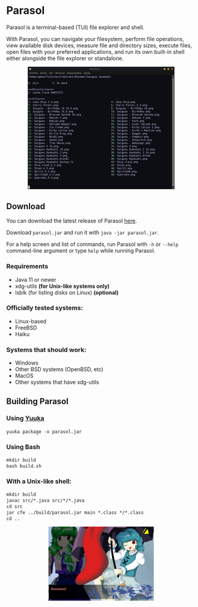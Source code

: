 # Parasol
Parasol is a terminal-based (TUI) file explorer and shell.

With Parasol, you can navigate your filesystem, perform file operations, view available disk devices, measure file and directory sizes, execute files, open files with your preferred applications, and run its own built-in shell either alongside the file explorer or standalone.

<p align="center">
<img src="images/parasol.png" width="390"/>
</p>


## Download

You can download the latest release of Parasol [here](https://github.com/spacebanana420/parasol/releases).

Download `parasol.jar` and run it with `java -jar parasol.jar`.

For a help screen and list of commands, run Parasol with `-h` or `--help` command-line argument or type `help` while running Parasol.

### Requirements
* Java 11 or newer
* xdg-utils **(for Unix-like systems only)**
* lsblk (for listing disks on Linux) **(optional)**

### Officially tested systems:
* Linux-based
* FreeBSD
* Haiku

### Systems that should work:
* Windows
* Other BSD systems (OpenBSD, etc)
* MacOS
* Other systems that have xdg-utils


## Building Parasol

### Using [Yuuka](https://github.com/spacebanana420/yuuka)
```
yuuka package -o parasol.jar
```

### Using Bash
```
mkdir build
bash build.sh
```

### With a Unix-like shell:
```
mkdir build
javac src/*.java src/*/*.java
cd src
jar cfe ../build/parasol.jar main *.class */*.class
cd ..
```

<p align="center">
<img src="images/boo.png" width="280"/>
</p>
